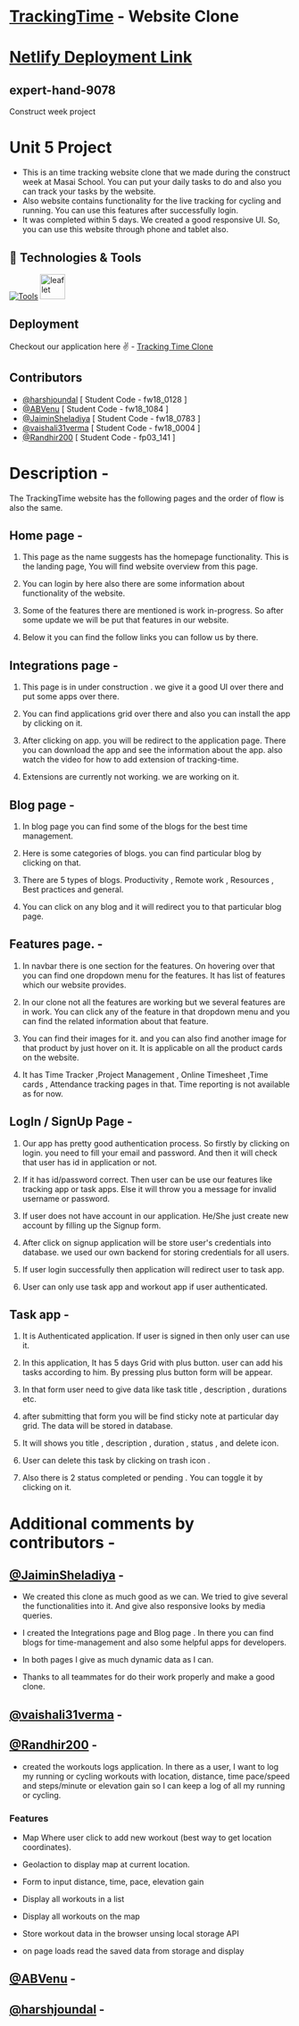 # [TrackingTime](https://trackingtime.co/) - Website Clone
# [Netlify Deployment Link](https://time-tracking-clone.netlify.app/)
## expert-hand-9078
Construct week project

# Unit 5  Project

- This is an time tracking website clone that we made during the construct week at Masai School. You can put your daily tasks to do and also you can track your tasks by the website.
- Also website contains functionality for the live tracking for cycling and running. You can use this features after successfully login. 
- It was completed within 5 days. We created a good responsive UI. So, you can use this website through phone and tablet also.

## 🔧 Technologies & Tools

[![Tools](https://skillicons.dev/icons?i=html,css,javascript,redux,react,tailwind,github,netlify&theme=dark)](https://skillicons.dev)
 <img src="https://pbs.twimg.com/profile_images/1510602617700950021/K4IoVubu_400x400.jpg" alt="leaflet" width="45" height="45"/>

## Deployment

Checkout our application here ✌ - [Tracking Time Clone](https://time-tracking-clone.netlify.app/)

## Contributors

- [@harshjoundal](https://github.com/harshjoundal) [ Student Code - fw18_0128 ]
- [@ABVenu](https://github.com/ABVenu) [ Student Code - fw18_1084 ]
- [@JaiminSheladiya](https://github.com/JaiminSheladiya) [ Student Code - fw18_0783 ]
- [@vaishali31verma](https://github.com/vaishali31verma) [ Student Code - fw18_0004 ]
- [@Randhir200](https://github.com/Randhir200) [ Student Code - fp03_141 ]

# Description -

The TrackingTime website has the following pages and the order of flow is also the same.

## Home page -

1. This page as the name suggests has the homepage functionality. This is the landing page, You will find website overview from this page. 

2. You can login by here also there are some information about functionality of the website.

3. Some of the features there are mentioned is work in-progress. So after some update we will be put that features in our website.

4. Below it you can find the follow links you can follow us by there. 

## Integrations page -

1. This page is in under construction . we give it a good UI over there and put some apps over there.

2. You can find applications grid over there and also you can install the app by clicking on it.

3. After clicking on app. you will be redirect to the application page. There you can download the app and see the information about the app. also watch the video for how to add extension of tracking-time.

4. Extensions are currently not working. we are working on it.



## Blog page - 

1. In blog page you can find some of the blogs for the best time management. 

2. Here is some categories of blogs. you can find particular blog by clicking on that. 

3. There are 5 types of blogs. Productivity , Remote work , Resources  , Best practices and general.

4.  You can click on any blog and it will redirect you to that particular blog page.

## Features page.  - 

1. In navbar there is one section for the features. On hovering over that you can find one dropdown menu for the features. It has list of features which our website provides.

2. In  our clone not all the features are working but we several features are in work. You can click any of the feature in that dropdown menu and you can find the related information about that feature.

3. You can find their images for it. and you can also find another image for that product by just hover on it. It is applicable on all the product cards on the website.

4. It has Time Tracker ,Project Management , Online Timesheet ,Time cards , Attendance tracking pages in that. Time reporting is not available as for now.

## LogIn / SignUp Page - 

1. Our app has pretty good authentication process. So firstly by clicking on login. you need to fill your email and password. And then it will check that user has id in application or not. 

2. If it has id/password correct. Then  user can be use our features like tracking app or task apps. Else it will throw you a message for invalid username or password.

3. If user does not have account in our application. He/She just create new account by filling up the Signup form. 

4. After click on signup application will be store user's credentials into database. we used our own backend for storing credentials for all users. 

5. If user login successfully then application will redirect user to task app.

6. User can only use task app and workout app if user authenticated. 

## Task app - 

1. It is Authenticated application. If user is signed in then only user can use it. 

2. In this application, It has 5 days Grid with plus button. user can add his tasks according to him. By pressing plus button form will be  appear. 

3. In that form user need to give data like task title , description , durations etc.

4. after submitting that form you will be find sticky note at particular day grid. The data will be stored in database.

5. It will shows you title , description , duration , status , and delete icon. 

6. User can delete this task by clicking on trash icon .

7. Also there is 2 status completed or pending . You can toggle it by clicking on it.  

# Additional comments by contributors -

## [@JaiminSheladiya](https://github.com/JaiminSheladiya) -

- We created this clone as much good as we can. We tried to give several the functionalities into it. And give also responsive looks by media queries.

- I created the Integrations page and Blog page . In there you can find blogs for time-management and also some helpful apps for developers.

- In both pages I give as much dynamic data as I can.

- Thanks to all teammates for do their work properly and make a good clone.


## [@vaishali31verma](https://github.com/vaishali31verma) - 


## [@Randhir200](https://github.com/Randhir200) - 

- created the workouts logs application. In there as a user, I want to log my running or cycling workouts with location, distance, time 
  pace/speed and steps/minute or elevation gain so I can keep a log of all my running or cycling.

 ### Features

- Map Where user click to add new workout (best way to get location coordinates).

- Geolaction to display map at current location.

- Form to input distance, time, pace, elevation gain

- Display all workouts in a list

- Display all workouts on the map

- Store workout data in the browser unsing local storage API

- on page loads read the saved data from storage and display




## [@ABVenu](https://github.com/ABVenu) - 



## [@harshjoundal](https://github.com/harshjoundal) - 

